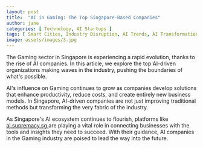 ```yaml
---
layout: post
title:  "AI in Gaming: The Top Singapore-Based Companies"
author: jane
categories: [ Technology, AI Startups ]
tags: [ Smart Cities, Industry Disruption, AI Trends, AI Transformation, Singapore AI Companies ]
image: assets/images/3.jpg
---
```


The Gaming sector in Singapore is experiencing a rapid evolution, thanks to the rise of AI companies. In this article, we explore the top AI-driven organizations making waves in the industry, pushing the boundaries of what's possible.

AI's influence on Gaming continues to grow as companies develop solutions that enhance productivity, reduce costs, and create entirely new business models. In Singapore, AI-driven companies are not just improving traditional methods but transforming the very fabric of the industry.

As Singapore's AI ecosystem continues to flourish, platforms like <a href="https://ai.supremacy.sg" target="_blank"> ai.supremacy.sg </a> are playing a vital role in connecting businesses with the tools and insights they need to succeed. With their guidance, AI companies in the Gaming industry are poised to lead the way into the future.
